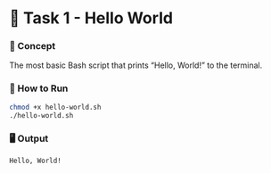 # 🧩 Task 1 - Hello World

### 🧠 Concept
The most basic Bash script that prints “Hello, World!” to the terminal.

### 🧪 How to Run
```bash
chmod +x hello-world.sh
./hello-world.sh
```

### 🖥️ Output
```
Hello, World!
```
